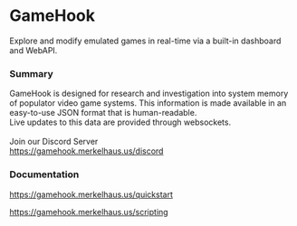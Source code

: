 # GameHook
Explore and modify emulated games in real-time via a built-in dashboard and WebAPI.

### Summary
GameHook is designed for research and investigation into system memory
of populator video game systems. This information is made available
in an easy-to-use JSON format that is human-readable. \
Live updates to this data are provided through websockets.
 \
 \
Join our Discord Server \
https://gamehook.merkelhaus.us/discord

### Documentation
https://gamehook.merkelhaus.us/quickstart

https://gamehook.merkelhaus.us/scripting
